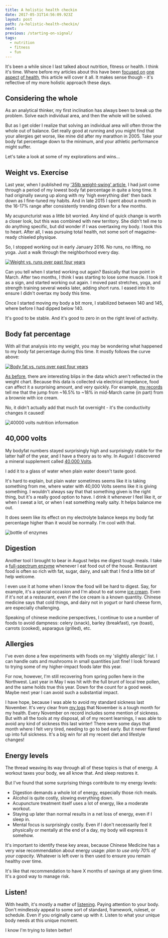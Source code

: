 ```yaml
---
title: A holistic health checkin
date: 2017-05-31T14:56:09.923Z
layout: post
path: /a-holistic-health-checkin/
next:
previous: /starting-on-signal/
tags:
  - nutrition
  - fitness
  - fun
---
```


It's been a while since I last talked about nutrition, fitness or health. I think it's time. Where before my articles about this have been [focused on](/a-running-update/) [one aspect](/a-35lb-weight-swing-in-two-years/) [of health](/hippie-experiments/), this article will cover it all. It makes sense though - it's reflective of my more holistic approach these days.

<div class='fold'></div>

## Considering the whole

As an analytical thinker, my first inclination has always been to break up the problem. Solve each individual area, and then the whole will be solved.

But as I get older I realize that solving an individual area will often throw the whole out of balance. Get really good at running and you might find that your allergies get worse, like mine did after my marathon in 2005. Take your body fat percentage down to the minimum, and your athletic performance might suffer.

Let's take a look at some of my explorations and wins...

## Weight vs. Exercise

Last year, when I published my ['35lb weight-swing' article](/a-35lb-weight-swing-in-two-years/), I had just come through a period of my lowest body fat percentage in quite a long time. It had originally swung up along with my 'high everything diet' then back down as I fine-tuned my habits. And in late 2015 I spent about a month in the 16-17% range after consistently trending down for a few months.

My acupuncturist was a little bit worried. Any kind of quick change is worth a closer look, but this was combined with new territory. She didn't tell me to do anything specific, but did wonder if I was overtaxing my body. I took this to heart. After all, I was pursuing total health, not some sort of magazine-ready chiseled physique.

So, I stopped working out in early January 2016. No runs, no lifting, no yoga. Just a walk through the neighborhood every day.

[![Weight vs. runs over past four years](https://static.sinap.ps/blog/2017/05_may/holistic_health/weight-vs-runs.png)](https://static.sinap.ps/blog/2017/05_may/holistic_health/weight-vs-runs.png)

Can you tell when I started working out again? Basically that low point in March. After two months, I think I was starting to lose some muscle. I took it as a sign, and started working out again. I moved past stretches, yoga, and strength training several weeks later, adding short runs. I eased into it to ensure I didn't overtax my body this time.

Once I started moving my body a bit more, I stabilized between 140 and 145, where before I had dipped below 140.

It's good to be stable. And it's good to zero in on the right level of activity.

## Body fat percentage

With all that analysis into my weight, you may be wondering what happened to my body fat percentage during this time. It mostly follows the curve above:

[![Body fat vs. runs over past four years](https://static.sinap.ps/blog/2017/05_may/holistic_health/body-fat-vs-runs.png)](https://static.sinap.ps/blog/2017/05_may/holistic_health/body-fat-vs-runs.png)

[As before](/a-35lb-weight-swing-in-two-years/#the-high-everything-diet), there are interesting blips in the data which aren't reflected in the weight chart. Because this data is collected via electrical impedance, food can affect it a surprising amount, and very quickly. For example, [my records](/a-system-for-2015/) tell me that the jump from ~16.5% to ~18% in mid-March came (in part) from a brownie with ice cream.

No, it didn't actually add that much fat overnight - it's the conductivity changes it caused!

![40000 volts nutrition information](https://static.sinap.ps/blog/2017/05_may/holistic_health/40000-volts-nutrition.png)

## 40,000 volts

My bodyfat numbers stayed surprisingly high and surprisingly stable for the latter half of the year, and I have a theory as to why. In August I discovered a mineral supplement called [40,000 Volts](https://traceminerals.com/40000-volts/).

I add it to a glass of water when plain water doesn't taste good.

It's hard to explain, but plain water sometimes seems like it is taking something from me, where water with 40,000 Volts seems like it is giving something. I wouldn't always say that that something given is the right thing, but it's a really good option to have. I drink it whenever I feel like it, or when I sweat a lot, or when I eat something really salty. It helps balance me out.

It does seem like its effect on my electrolyte balance keeps my body fat percentage higher than it would be normally. I'm cool with that.

![bottle of enzymes](https://static.sinap.ps/blog/2017/05_may/holistic_health/enzymes.jpg)

## Digestion

Another tool I brought to bear in August helps me digest tough meals. I take a [full-spectrum enzyme](http://www.sourcenaturals.com/products/GP1111/) whenever I eat food out of the house. Restaurant food is often so rich with fat, sugar, dairy, and salt that I find a little bit of help welcome.

I even use it at home when I know the food will be hard to digest. Say, for example, it's a special occasion and I'm about to eat some [ice cream](http://threetwinsicecream.com/). Even if it's not at a restaurant, even if the ice cream is a known quantity. Chinese medicine says that cold things, and dairy not in yogurt or hard cheese form, are especially challenging.

Speaking of chinese medicine perspectives, I continue to use a number of foods to avoid dampness: celery (snack), barley (breakfast), rye (toast), carrots (cooked), asparagus (grilled), etc.

## Allergies

I've even done a few experiments with foods on my 'slightly allergic' list. I can handle oats and mushrooms in small quantities just fine! I look forward to trying some of my higher-impact foods later this year.

For now, however, I'm still recovering from spring pollen here in the Northwest. Last year in May I was hit with the full brunt of local tree pollen, and the same holds true this year. Down for the count for a good week. Maybe next year I can avoid such a substantial impact.

I have hope, because I was able to avoid my standard sickness last November. It's very clear from [my logs](/a-system-for-2015/) that November is a tough month for my health. Every November on record includes some mention of sickness. But with all the tools at my disposal, all of my recent learnings, I was able to avoid any kind of sickness this last winter! There were some days that month where I felt very tired, needing to go to bed early. But it never flared up into full sickness. It's a big win for all my recent diet and lifestyle changes!

## Energy levels

The thread weaving its way through all of these topics is that of energy. A workout taxes your body, we all know that. And sleep restores it.

But I've found that some surprising things contribute to my energy levels:

* Digestion demands a whole lot of energy, especially those rich meals.
* Alcohol is quite costly, slowing everything down.
* Acupuncture treatment itself uses a lot of energy, like a moderate workout.
* Staying up later than normal results in a net loss of energy, even if I sleep in.
* Mental focus is surprisingly costly. Even if I don't necessarily feel it physically or mentally at the end of a day, my body will express it somehow.

It's important to identify these key areas, because Chinese Medicine has a very wise recommendation about energy usage: _plan to use only 70% of your capacity_. Whatever is left over is then used to ensure you remain healthy over time.

It's like that recommendation to have X months of savings at any given time. It's a good way to manage risk.

## Listen!

With health, it's mostly a matter of [listening](/first-listen/). Paying attention to your body. Don't mindlessly appeal to some sort of standard, framework, ruleset, or schedule. Even if you originally came up with it. Listen to what your unique body needs at this unique moment.

I know I'm trying to listen better!
